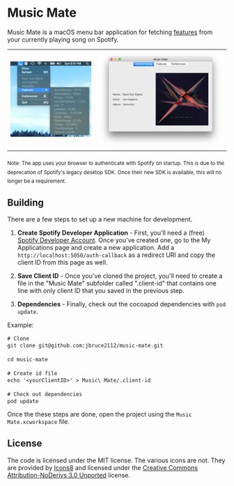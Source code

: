 # Music Mate

Music Mate is a macOS menu bar application for fetching [features](https://developer.spotify.com/web-api/get-audio-features/)
from your currently playing song on Spotify.

<table border="0">
  <tr>
    <td><img src="screenshots/menu.png" /></td>
    <td><img src="screenshots/window.png" /></td>
  </tr>
</table>

<sub>Note: The app uses your browser to authenticate with Spotify on startup. This is due to the deprecation of 
Spotify's legacy desktop SDK. Once their new SDK is available, this will no longer be a requirement.</sub>

## Building

There are a few steps to set up a new machine for development.

1. **Create Spotify Developer Application** - First, you'll need a (free) [Spotify Developer Account](developer.spotify.com). Once you've created one, go to the 
My Applications page and create a new application. Add a `http://localhost:5050/auth-callback` as a redirect URI
and copy the client ID from this page as well.

2. **Save Client ID** - Once you've cloned the project, you'll need to create a file in the "Music Mate" subfolder
called ".client-id" that contains one line with only client ID that you saved in the previous step.

3. **Dependencies** - Finally, check out the cocoapod dependencies with `pod update`.

Example:
```
# Clone
git clone git@github.com:jbruce2112/music-mate.git

cd music-mate

# Create id file
echo '<yourClientID>' > Music\ Mate/.client-id

# Check out dependencies
pod update
```

Once the these steps are done, open the project using the `Music Mate.xcworkspace` file.

## License
The code is licensed under the MIT license. The various icons are not. 
They are provided by [Icons8](https://icons8.com) and licensed under the 
[Creative Commons Attribution-NoDerivs 3.0 Unported](https://creativecommons.org/licenses/by-nd/3.0/) license.
